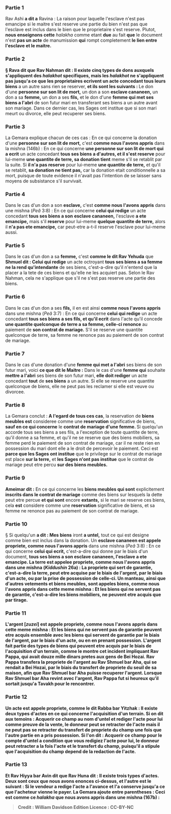 
### Partie 1
Rav Ashi <b>a dit a</b> Ravina : La raison pour laquelle l'esclave n'est pas emancipe si le maitre s'est reserve une partie du bien n'est pas que l'esclave est inclus dans le bien que le proprietaire s'est reserve. Plutot, <b>nous enseignons cette</b> <i>halakha</i> comme etant <b>due</b> au fait <b>que</b> le document n'est <b>pas un acte</b> de manumission <b>qui</b> rompt completement <b>le lien entre l'esclave et le maitre.

### Partie 2
§ <b>Rava dit</b> que <b>Rav Nahman dit :</b> Il existe <b>cinq</b> types de dons auxquels s'appliquent des <i>halakhot</i> specifiques, mais les <i>halakhot</i> ne s'appliquent pas <b>jusqu'a ce que</b> les proprietaires <b>ecrivent</b> un acte concedant <b>tous</b> leurs biens</b> a un autre sans rien se reserver, <b>et ils sont les suivants : </b> Le don d'une <b>personne sur son lit de mort,</b> un don a son <b>esclave cananeen,</b> un don a sa <b>femme,</b> un don a ses <b>fils,</b> et le don d'une <b>femme qui met ses biens a l'abri</b> de son futur mari en transferant ses biens a un autre avant son mariage. Dans ce dernier cas, les Sages ont institue que si son mari meurt ou divorce, elle peut recuperer ses biens.

### Partie 3
La Gemara explique chacun de ces cas : En ce qui concerne la donation d'une <b>personne sur son lit de mort,</b> c'est <b>comme nous l'avons appris</b> dans la mishna (146b) : En ce qui concerne <b>une personne sur son lit de mort qui a ecrit</b> un acte concedant <b>tous ses biens a d'autres, et il s'est reserve</b> pour lui-meme <b>une quantite de terre, sa donation tient</b> meme s'il se retablit par la suite. Si <b>il n'a pas reserve</b> pour lui-meme <b>une quantite de terre,</b> et qu'il se retablit, <b>sa donation ne tient pas,</b> car la donation etait conditionnelle a sa mort, puisque de toute evidence il n'avait pas l'intention de se laisser sans moyens de subsistance s'il survivait.

### Partie 4
Dans le cas d'un don a son <b>esclave,</b> c'est <b>comme nous l'avons appris</b> dans une mishna (<i>Peâ</i> 3:8) : En ce qui concerne <b>celui qui redige</b> un acte concedant <b>tous ses biens a son</b> <b>esclave cananeen,</b> l'esclave <b>a ete emancipe,</b> mais s'il <b>reserve</b> pour lui-meme <b>quelque quantite de terre,</b> alors il <b>n'a pas ete emancipe,</b> car peut-etre a-t-il reserve l'esclave pour lui-meme aussi.

### Partie 5
Dans le cas d'un don a sa <b>femme,</b> c'est <b>comme le dit Rav Yehuda</b> que <b>Shmuel dit : Celui qui redige</b> un acte octroyant <b>tous ses biens a sa femme ne la rend qu'intendante</b> de ses biens, c'est-a-dire qu'il n'entend que la placer a la tete de ces biens et qu'elle ne les acquiert pas. Selon le Rav Nahman, cela ne s'applique que s'il ne s'est pas reserve une partie des biens.

### Partie 6
Dans le cas d'un don a ses <b>fils,</b> il en est ainsi <b>comme nous l'avons appris</b> dans une mishna (<i>Peâ</i> 3:7) : En ce qui concerne <b>celui qui redige</b> un acte concedant <b>tous ses biens a ses fils, et qu'il ecrit</b> dans l'acte qu'il concede <b>une quantite quelconque de terre a sa femme, celle-ci renonce</b> au paiement de <b>son contrat de mariage.</b> S'il se reserve une quantite quelconque de terre, sa femme ne renonce pas au paiement de son contrat de mariage.

### Partie 7
Dans le cas d'une donation d'une <b>femme qui met a l'abri</b> ses biens de son futur mari, voici <b>ce que dit le Maitre :</b> Dans le cas d'une <b>femme qui</b> souhaite <b>mettre a l'abri</b> ses biens de son futur mari, <b>elle doit rediger</b> un acte concedant <b>tout</b> de <b>ses biens</b> a un autre. Si elle se reserve une quantite quelconque de biens, elle ne peut pas les reclamer si elle est veuve ou divorcee.

### Partie 8
La Gemara conclut : <b>A l'egard de tous ces cas</b>, la reservation de <b>biens meubles est</b> consideree comme une <b>reservation</b> significative de biens, <b>sauf en ce qui concerne</b> le <b>contrat de mariage d'une femme. </b> Si quelqu'un accorde tous ses biens a ses fils, a l'exception de toute quantite de terre, qu'il donne a sa femme, et qu'il ne se reserve que des biens mobiliers, sa femme perd le paiement de son contrat de mariage, car il ne reste rien en possession du mari dont elle a le droit de percevoir le paiement. Ceci est <b>parce que les Sages ont institue</b> que le privilege sur le contrat de mariage est place <b>sur la terre,</b> et <b>les Sages n'ont pas institue</b> que le contrat de mariage peut etre percu <b>sur des biens meubles.</b>

### Partie 9
<b>Ameimar dit :</b> En ce qui concerne les <b>biens meubles qui sont</b> explicitement <b>inscrits dans le contrat de mariage</b> comme des biens sur lesquels la dette peut etre percue <b>et qui sont</b> encore <b>extants,</b> si le mari se reserve ces biens, cela <b>est</b> considere comme une <b>reservation</b> significative de biens, et sa femme ne renonce pas au paiement de son contrat de mariage.

### Partie 10
§ Si quelqu'un <b>a dit : Mes biens</b> iront <b>a untel,</b> tout ce qui est designe comme bien est inclus dans la donation. Un <b>esclave cananeen est appele propriete, comme nous l'avons appris</b> dans une mishna (<i>Peâ</i> 3:8) : En ce qui concerne <b>celui qui ecrit,</b> c'est-a-dire qui donne par le biais d'un document, <b>tous ses biens a son <b>esclave cananeen,</b> l'esclave <b>a ete emancipe. La terre est appelee propriete, comme nous l'avons appris</b> dans une mishna (<i>Kiddushin</i> 26a) : <b>La propriete qui sert de garantie,</b> c'est-a-dire la terre, <b>peut etre acquise par</b> le biais de <b>l'argent, par</b> le biais d'un <b>acte, ou par la prise de possession</b> de celle-ci. <b>Un manteau,</b> ainsi que d'autres vetements et biens meubles, <b>sont appeles biens, comme nous l'avons appris</b> dans cette meme mishna : <b>Et</b> les biens <b>qui ne servent pas de garantie,</b> c'est-a-dire les biens mobiliers, <b>ne peuvent etre acquis que par tirage.</b>

### Partie 11
<b>L'argent [<i>zuzei</i>] est appele propriete, comme nous l'avons appris</b> dans cette meme mishna : <b>Et</b> les biens <b>qui ne servent pas de garantie peuvent etre acquis</b> ensemble <b>avec les biens qui servent de garantie par</b> le biais de <b>l'argent, par</b> le biais d'un <b>acte, ou en en prenant possession</b>. L'argent fait partie des types de biens qui peuvent etre acquis par le biais de l'acquisition d'un terrain, <b>comme le montre</b> cet incident <b>impliquant Rav Pappa,</b> qui <b>avait douze mille dinars</b> pretes aux gens de <b>Bei Hozai. </b> Rav Pappa <b>transfera</b> la propriete de l'argent <b>au Rav Shmuel bar Aha,</b> qui se rendait a Bei Hozai, <b>par le biais du transfert de propriete</b> du <b>seuil de sa maison,</b> afin que Rav Shmuel bar Aha puisse recuperer l'argent. <b>Lorsque</b> Rav Shmuel bar Aha <b>revint</b> avec l'argent, Rav Pappa fut si heureux qu'il <b>sortait jusqu'a Tavakh pour le rencontrer.</b>

### Partie 12
<b>Un acte est appele propriete, comme le dit Rabba bar Yitzhak : Il existe deux</b> types d'<b>actes</b> en ce qui concerne l'acquisition d'un terrain. Si on <b>dit</b> aux temoins : <b>Acquerir ce champ au nom d'untel et rediger l'acte pour lui</b> comme preuve de la vente, le donneur <b>peut se retracter de l'acte mais il ne peut pas se retracter du</b> transfert de propriete du <b>champ</b> une fois que l'autre partie en a pris possession. Si l'on dit : Acquerir ce champ pour le compte d'untel <b>a condition que vous redigiez l'acte pour lui,</b> le donneur <b>peut retracter a la fois l'acte et</b> le transfert du <b>champ,</b> puisqu'il a stipule que l'acquisition du champ depend de la redaction de l'acte.

### Partie 13
<b>Et Rav Hiyya bar Avin</b> dit que <b>Rav Huna dit : Il existe trois</b> types d'<b>actes. Deux</b> sont <b>ceux que nous avons enonces</b> ci-dessus, et <b>l'autre</b> est le suivant : <b>Si le vendeur a redige l'acte a l'avance</b> et l'a conserve jusqu'a ce que l'acheteur vienne le payer. La Gemara ajoute entre parentheses : Ceci est <b>comme ce</b> <i>halakha</i> <b>que nous avons appris</b> dans une mishna (167b) :

>Credit : William Davidson Edition
>Licence : CC-BY-NC